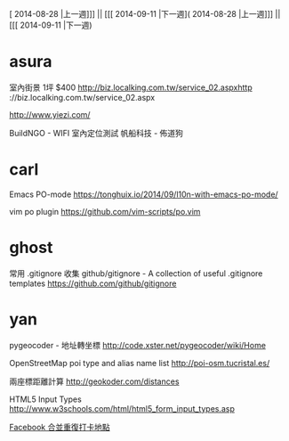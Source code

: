 [ 2014-08-28 |上一週]]] || [[[ 2014-09-11 |下一週]( 2014-08-28 |上一週]]] || [[[ 2014-09-11 |下一週)




# asura

室內街景
1坪 $400
<http://biz.localking.com.tw/service_02.aspxhttp>  ://biz.localking.com.tw/service_02.aspx

<http://www.yiezi.com/>  

BuildNGO - WIFI  室內定位測試
帆船科技 - 佈道狗

# carl

Emacs PO-mode
<https://tonghuix.io/2014/09/l10n-with-emacs-po-mode/>  

vim po plugin
<https://github.com/vim-scripts/po.vim>  

# ghost

常用 .gitignore 收集 
github/gitignore - A collection of useful .gitignore templates
<https://github.com/github/gitignore>  


# yan

pygeocoder - 地址轉坐標
<http://code.xster.net/pygeocoder/wiki/Home>  

OpenStreetMap poi type and alias name list
<http://poi-osm.tucristal.es/>  

兩座標距離計算
<http://geokoder.com/distances>  

HTML5 Input Types
<http://www.w3schools.com/html/html5_form_input_types.asp>  


[Facebook 合並重復打卡地點](https://www.facebook.com/notes/facebook-%E8%A1%8C%E9%8A%B7%E7%AD%96%E7%95%A5/facebook-%E9%9B%86%E5%AE%A2%E5%BF%85%E5%AD%B8%E6%95%B4%E5%90%88%E5%9C%B0%E6%A8%99%E5%92%8C%E5%B0%88%E9%A0%81%E8%BC%95%E9%AC%86%E6%89%93%E5%8D%A1%E8%B6%A3/337193939698363)